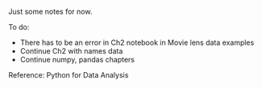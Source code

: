 Just some notes for now.


To do:
- There has to be an error in Ch2 notebook in Movie lens data examples
- Continue Ch2 with names data
- Continue numpy, pandas chapters

Reference: Python for Data Analysis

